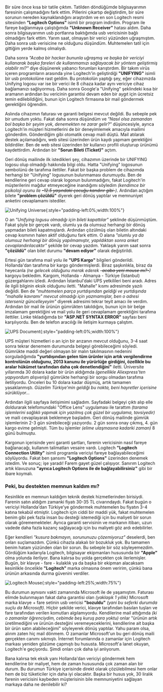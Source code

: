 ﻿---
# layout: single
# name: logitech-musteri-hizmetleri-deneyimi
# title: "Logitech Müşteri Hizmetleri Deneyimi"
# category: articles
---

Bir süre önce kısa bir tatile çıktım. Tatilden döndüğümde bilgisayarımın faresinin çalışmadığını fark ettim. Pillerini çıkartıp değiştirdim, bir süre sorunun nereden kaynaklandığını araştırdım ve en son Logitech resmi sitesinden **"Logitech Options"** isimli bir program indirdim. Program ile fareye bağlanmaya çalıştığımda **"Unknown Receiver"** hatası aldım. Daha sonra bilgisayarımın usb portlarına baktığımda usb vericisinin bağlı olmadığını fark ettim. Yarım saat, olmayan bir verici yüzünden uğraşmıştım. Daha sonra usb verisicine ne olduğunu düşündüm. Muhtemelen tatil için gittiğim yerde kalmış olmalıydı.

Daha sonra *"Acaba bir hacker bununla uğraşmış ve başka bir vericiyi kullanarak başka fareleri de kullanmamızı sağlayacak bir yöntem geliştirmiş olabilir mi?"* diye düşünerek yabancı forumları karıştırdım. Bir takım virüs içeren programların arasında yine Logitech'in geliştirdiği **"UNIFYING"** isimli bir usb protokolüne rast geldim. Bu protokolün yaptığı şey, eğer cihazınızda Unifying logosu var ise bir verici ile 8 cihaza kadar aynı vericiye cihaz bağlamanızı sağlıyormuş. Daha sonra Google'a "Unifying" şeklindeki kısa bir aramanın ardından bu vericinin garantisi devam eden bir aygıt için ücretsiz temin edilebildiğini, bunun için Logitech firmasına bir mail göndermek gerektiğini öğrendim.

Aslında cihazımın faturası ve garanti belgesi mevcut değildi. Bu sebeple pek bir umudum yoktu. Fakat daha sonra düşündüm ve *"Nasıl olsa zamandan bol başka bir şeyim yok, denemekten ne zarar gelir?"* düşüncesiyle, ayrıca Logitech'in müşteri hizmetlerini de bir deneyimlemek amacıyla mailimi gönderdim. Gönderdiğim gibi otomatik cevap maili düştü. Mail atılarak destek açılamadığını, web sitesi üzerinden ürün kaydı yapmam gerektiğini bildirdiler. Ben de web sitesi üzerinden bir kullanıcı profili oluşturup ürünümü kaydettirdim. Ardından bir **"Sorun Bileti (Ticket)"** açtım.

Geri dönüş mailinde ilk istedikleri şey, cihazımın üzerinde bir UNIFYING logosu olup olmadığı hakkında bilgi oldu. Hatta "Unifying" logosunun sembolünü de tarafıma ilettiler. Fakat bir başka problem de cihazımda herhangi bir "Unifying" logusunun bulunmaması durumuydu. Ben de kendilerine geri cevap olarak logonun bulunmadığını, fakat Logitech'in müşterilerini mağdur etmeyeceğine inandığımı söyledim *(kendimce bir psikoloji oyunu ile ~~-12.5 yaşındaki çocuğu kandırır gibi-~~)*. Ardından açtığım bilete **"problem çözüldü"** diyerek geri dönüş yaptılar ve memnuniyet anketini cevaplamamı istediler.

![Unifying Universe](../../assets/images/unifying-universe.png "Unifying Dünyası"){:style="padding-left:0%;width:100%"}

O an *"Unifying logusu olmadığı için bileti kapattılar"* şeklinde düşünmüştüm. Fakat şöyle bir gerçek vardı, olumlu ya da olumsuz herhangi bir dönüş yapmadan bileti kapatmışlardı. Ardından çözülmüş olan biletin altındaki cevap kısmının halen aktif olduğunu fark ettim. O alana *"olumlu ya da olumsuz herhangi bir dönüş yapılmamıştır, yapıldıktan sonra anket cevaplandırılacaktır"* şekilde bir cevap yazdım. Yaklaşık yarım saat sonra **"çözüldü"** olan bilet durumu **"devam ediyor"** olarak değiştirildi.

Ertesi gün tarafıma mail yolu ile **"UPS Kargo"** bilgileri gönderildi. Hollanda'dan tarafıma bir kargo göndermişlerdi. Biraz şaşkınlıkla, biraz da heyecanla *(ne gelecek olduğunu merak ederek ~~-acaba yeni mouse mı?-~~)* kargoyu bekledim. Kargom, Hollanda - Almanya - Türkiye (İstanbul) güzergahlarını izledi. Ardından İstanbul'daki UPS yetkilileri beni aradı. Adres ile ilgili bilginin eksik olduğunu iletti. "Mahalle" kısmı adresimde yazılı değildi. Ben de *"muhtemelen parça yurtdışından geldiği ve yurtdışında "mahalle kavramı" mevcut olmadığı için yazmamışlar, ben o adresi isterseniz güncelleyeyim"* diyerek adresimi tekrar teyit amacı ile verdim. Ardından bir mail ile ürünün gümrükten takıldığını, bunun için bir belge imzalamam gerektiğini ve mail yolu ile geri cevaplamam gerektiğini tarafıma ilettiler. Linke tıkladığımda bir **"ASP.NET SYNTAX ERROR"** sayfası beni karşılıyordu. Ben de telefon aracılığı ile iletişim kurmaya çalıştım.

![UPS Document](../../assets/images/ups-gumruk.png "UPS Dokümanı"){:style="padding-left:0%;width:100%"}

UPS müşteri hizmetleri o an için bir arızanın mevcut olduğunu, 3-4 saat sonra tekrar denemem durumunda belgeyi görebileceğimi söyledi. Gümrükte maddi değeri olmayan bir malın takılmasının nedenini sorguladığımda **"yurtdışından gelen tüm ürünler için artık vergilendirme kontrolünün olduğunu, 2013 kanunu ile yürürlüğe girdiğini, özellikle bu aralar hükümet tarafından daha çok denetlendiğini"** iletti. Üniversite yıllarımda 30 dolara kadar bir ürün aldığımda *(genellikle Aliexpress'ten yapıyordum alışverişi)* gümrükte herhangi bir sorgu olmadan tarafıma iletiliyordu. Önceleri bu 10 dolara kadar düşmüş, artık tamamen yasaklanmıştı. *Güzelim Türkiye'min geldiği bu nokta, beni hayretler içerisine sürüklüyor...*

Ardından ilgili sayfaya iletişimimi sağladım. Sayfadaki belgeyi çıktı alıp elle doldurarak telefomundaki "Office Lens" uygulaması ile tarattım *(tarama işlemlerini sağlıklı yapmak için yazılmış çok güzel bir uygulama, tavsiyedir)* ve maili cevaplayarak beklemeye başladım. Geri dönüş mailinde gümrük işlemlerinin 2-3 gün sürebileceği yazıyordu. 2 gün sonra onay çıkmış, 4. gün kargo evime gelmişti. Tüm bu işlemler *(elime ulaşmasına kadarki zaman)* 8 günü bulmuştu.

Kargonun içerisinde yeni garanti şartları, farenin vericisinin nasıl fareye bağlanacağı, kullanım talimatları vesaire vardı. Logitech **"Logitech Connection Utility"** isimli programla vericiyi fareye bağlayabileceğimi söylüyordu. Fakat ben şansımı **"Logitech Options"** üzerinden denemek istedim. Ve sonuç; işe yaradı! Farem gayet güzel çalışıyor. Sanırım Logitech artık klavuzuna **"ayrıca Logitech Options ile de bağlayabilirsiniz"** gibi bir ibare koymalı.

### Peki, bu destekten memnun kaldım mı?

Kesinlikle en memnun kaldığım teknik destek hizmetlerinden birisiydi. Farenin satın aldığım zamanki fiyatı 30-35 TL civarındaydı. Fakat bugün o vericiyi Hollanda'dan Türkiye'ye göndermek muhtemelen bu fiyatın 3-4 katına tekabül etmiştir. Logitech için ciddi bir maddi yük, fakat muhtemelen benim gibi pek fazla insan bu desteği istemediği için bu maliyeti bir sorun olarak görememekteler. Ayrıca garanti servisinin ve markanın itibarı, uzun vadede daha fazla kazanç sağlayacağı için bu maliyeti göz ardı edebilirler.

Eğer kendileri *"kusura bakmayın, sorununuzu çözemiyoruz"* deselerdi, ben onları suçlamazdım. Çünkü cihazla alakalı bir bozukluk yok. Bu tamamen benim hatam yüzünden olan bir sorun. Bu sebeple bir söz söyleyemezdim. Gördüğüm kadarıyla Logitech, bilgisayar ekipmanları hususunda bir **"Apple"** olma yolunda ilerliyor. Bana kalırsa bu yolda gerçekten çok ilerlemişler. Bugün, bir klavye - fare - kulaklık ya da başka bir ekipman alacaksam kesinlikle öncelikle **"Logitech"** marka olmasına önem veririm, çünkü bana ürünün arkasında durma güvenini verdiler.

![Logitech Mouse](../../assets/images/logitech-mouse.png "Logitech M185 Fare"){:style="padding-left:25%;width:75%"}

Bu durumun aynısını vakti zamanında Microsoft ile de yaşamıştım. Faturası elimde bulunmayan fakat daha garantisi olan *(yaklaşık 1 yıllık)* Microsoft marka klavye + fare setinin usb vericisi **"bozuldu"** *(yani bu seferki durumda suçlu da Microsoft)*. Hiçbir şekilde verici, klavye tarafından basılan tuşları ve fare tarafından verilen komutları algılamıyordu. Kendilerine mail attığımda *(ki o zamanlar öğrenciydim, cebimde beş kuruş para yoktu)* onlar "ürünün artık üretilmediğini ve ürünün desteğini veremeyeceklerini, kendilerine ait başka bir ürün satın alabileceğimi" söyleyerek dönüş yaptılar. Yahu param olsa, alırım zaten hiç mail dönmem. O zamanlar Microsoft'un bu geri dönüş maili gerçekten canımı sıkmıştı. İnternet forumlarında o zamanlar için Logitech markası yeniden gözüme çapmıştı bu hususta. Microsoft'a lanet okuyan, Logitech'e geçiyordu. Şimdi onları çok daha iyi anlıyorum.

Bana kalırsa tek eksik yanı Hollanda'dan vericiyi göndermek hem kendilerine bir maliyet, hem de zaman hususunda çok zaman alan bir durum. Bu durumun Türkiye içerisinde direkt olarak çözülebilmesi hem onlar hem de biz tüketiciler için daha iyi olacaktır. Başka bir husus yok, 30 liralık farenin vericisini kaybeden müşterisinin bile memnuniyetini sağlayan markaya daha ne denilebilir ki?